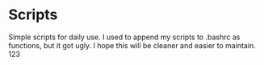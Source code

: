 # Scripts

Simple scripts for daily use. I used to append my scripts to .bashrc as functions, but it got ugly. I hope this will be cleaner and easier to maintain. 123

